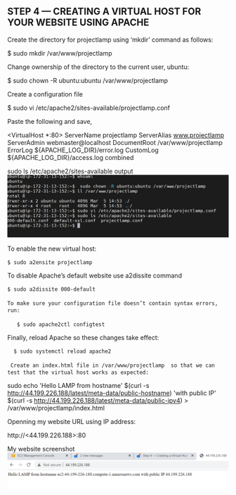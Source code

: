 ## STEP 4 — CREATING A VIRTUAL HOST FOR YOUR WEBSITE USING APACHE

Create the directory for projectlamp using ‘mkdir’ command as follows:

$ sudo mkdir /var/www/projectlamp

Change ownership of the directory to the current user, ubuntu:

 $ sudo chown -R  ubuntu:ubuntu /var/www/projectlamp

 Create a configuration file

 $ sudo vi /etc/apache2/sites-available/projectlamp.conf

 Paste the following and save,

 <VirtualHost *:80>
    ServerName projectlamp
    ServerAlias www.projectlamp 
    ServerAdmin webmaster@localhost
    DocumentRoot /var/www/projectlamp
    ErrorLog ${APACHE_LOG_DIR}/error.log
    CustomLog ${APACHE_LOG_DIR}/access.log combined
</VirtualHost>

sudo ls /etc/apache2/sites-available
output ![confifileguration](configurationFile.png)


To enable the new virtual host:

    $ sudo a2ensite projectlamp

To disable Apache’s default website use a2dissite command 

    $ sudo a2dissite 000-default

    To make sure your configuration file doesn’t contain syntax errors, run:

       $ sudo apache2ctl configtest

Finally, reload Apache so these changes take effect:

      $ sudo systemctl reload apache2

     Create an index.html file in /var/www/projectlamp  so that we can test that the virtual host works as expected: 


sudo echo 'Hello LAMP from hostname' $(curl -s http://44.199.226.188/latest/meta-data/public-hostname) 'with public IP' $(curl -s http://44.199.226.188/latest/meta-data/public-ipv4) > /var/www/projectlamp/index.html



Openning my website URL using IP address:

http://<44.199.226.188>:80

My website screenshot ![website](website.png)